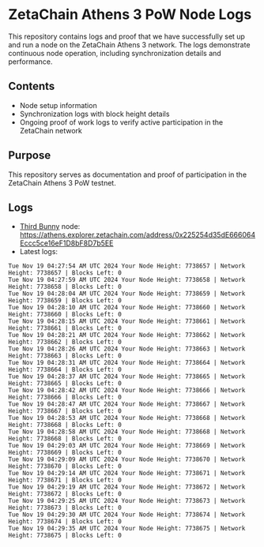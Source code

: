 # ZetaChain Athens 3 PoW Node Logs
This repository contains logs and proof that we have successfully set up and run a node on the ZetaChain Athens 3 network. The logs demonstrate continuous node operation, including synchronization details and performance.

## Contents
- Node setup information
- Synchronization logs with block height details
- Ongoing proof of work logs to verify active participation in the ZetaChain network

## Purpose
This repository serves as documentation and proof of participation in the ZetaChain Athens 3 PoW testnet.

## Logs

- [Third Bunny](https://thirdbunny.xyz/) node: https://athens.explorer.zetachain.com/address/0x225254d35dE666064Eccc5ce16eF1D8bF8D7b5EE
- Latest logs:
```
Tue Nov 19 04:27:54 AM UTC 2024 Your Node Height: 7738657 | Network Height: 7738657 | Blocks Left: 0
Tue Nov 19 04:27:59 AM UTC 2024 Your Node Height: 7738658 | Network Height: 7738658 | Blocks Left: 0
Tue Nov 19 04:28:04 AM UTC 2024 Your Node Height: 7738659 | Network Height: 7738659 | Blocks Left: 0
Tue Nov 19 04:28:10 AM UTC 2024 Your Node Height: 7738660 | Network Height: 7738660 | Blocks Left: 0
Tue Nov 19 04:28:15 AM UTC 2024 Your Node Height: 7738661 | Network Height: 7738661 | Blocks Left: 0
Tue Nov 19 04:28:21 AM UTC 2024 Your Node Height: 7738662 | Network Height: 7738662 | Blocks Left: 0
Tue Nov 19 04:28:26 AM UTC 2024 Your Node Height: 7738663 | Network Height: 7738663 | Blocks Left: 0
Tue Nov 19 04:28:31 AM UTC 2024 Your Node Height: 7738664 | Network Height: 7738664 | Blocks Left: 0
Tue Nov 19 04:28:37 AM UTC 2024 Your Node Height: 7738665 | Network Height: 7738665 | Blocks Left: 0
Tue Nov 19 04:28:42 AM UTC 2024 Your Node Height: 7738666 | Network Height: 7738666 | Blocks Left: 0
Tue Nov 19 04:28:47 AM UTC 2024 Your Node Height: 7738667 | Network Height: 7738667 | Blocks Left: 0
Tue Nov 19 04:28:53 AM UTC 2024 Your Node Height: 7738668 | Network Height: 7738668 | Blocks Left: 0
Tue Nov 19 04:28:58 AM UTC 2024 Your Node Height: 7738668 | Network Height: 7738668 | Blocks Left: 0
Tue Nov 19 04:29:03 AM UTC 2024 Your Node Height: 7738669 | Network Height: 7738669 | Blocks Left: 0
Tue Nov 19 04:29:09 AM UTC 2024 Your Node Height: 7738670 | Network Height: 7738670 | Blocks Left: 0
Tue Nov 19 04:29:14 AM UTC 2024 Your Node Height: 7738671 | Network Height: 7738671 | Blocks Left: 0
Tue Nov 19 04:29:19 AM UTC 2024 Your Node Height: 7738672 | Network Height: 7738672 | Blocks Left: 0
Tue Nov 19 04:29:25 AM UTC 2024 Your Node Height: 7738673 | Network Height: 7738673 | Blocks Left: 0
Tue Nov 19 04:29:30 AM UTC 2024 Your Node Height: 7738674 | Network Height: 7738674 | Blocks Left: 0
Tue Nov 19 04:29:35 AM UTC 2024 Your Node Height: 7738675 | Network Height: 7738675 | Blocks Left: 0
```
